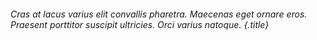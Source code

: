 ###### Cras at lacus varius elit convallis pharetra. Maecenas eget ornare eros. Praesent porttitor suscipit ultricies. Orci varius natoque. {.title}